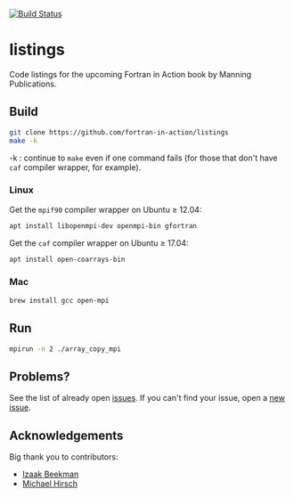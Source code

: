 [![Build Status](https://travis-ci.org/fortran-in-action/listings.svg?branch=master)](https://travis-ci.org/fortran-in-action/listings)

# listings

Code listings for the upcoming Fortran in Action book by Manning Publications.

## Build

```sh
git clone https://github.com/fortran-in-action/listings
make -k
```

-k
: continue to `make` even if one command fails (for those that don't have `caf` compiler wrapper, for example).

### Linux
Get the `mpif90` compiler wrapper on Ubuntu &ge; 12.04:
```sh
apt install libopenmpi-dev openmpi-bin gfortran 
```

Get the `caf` compiler wrapper on Ubuntu &ge; 17.04:
```sh
apt install open-coarrays-bin
```

### Mac
```sh
brew install gcc open-mpi
```

## Run

```sh
mpirun -n 2 ./array_copy_mpi
```

## Problems?

See the list of already open [issues](https://github.com/fortran-in-action/listings/issues).
If you can't find your issue, open a [new issue](https://github.com/fortran-in-action/listings/issues/new).

## Acknowledgements

Big thank you to contributors:

* [Izaak Beekman](https://github.com/zbeekman)
* [Michael Hirsch](https://github.com/scivision)
